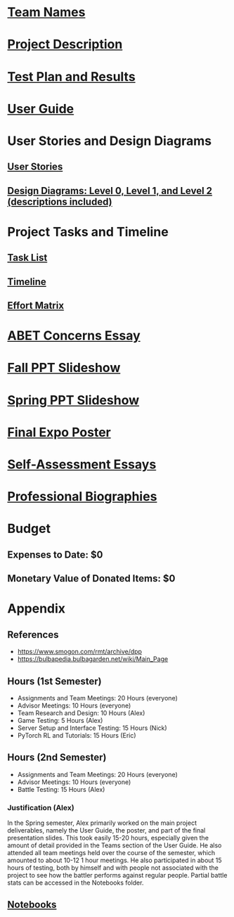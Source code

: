 # [Team Names](Team_Names_and_Abstract.docx)
# [Project Description](Project-Description.md)
# [Test Plan and Results](TestPlanAndResults.docx)
# [User Guide](User_guide/0_TableOfContents.md)
# User Stories and Design Diagrams
## [User Stories](User_Stories.md)
## [Design Diagrams: Level 0, Level 1, and Level 2 (descriptions included)](Design_Diagrams/Design%20Diagram.pdf)
# Project Tasks and Timeline
## [Task List](Tasklist.md)
## [Timeline](Timeline.md)
## [Effort Matrix](Effot%20Matrix.jpeg)
# [ABET Concerns Essay](Project%20Constraints%20Essay.pdf)
# [Fall PPT Slideshow](Slide%20Show%20Design%20Presentation.pptx)
# [Spring PPT Slideshow](FinalPresentationSlidedeck.pptx)
# [Final Expo Poster](PokemonAIBattlerPoster.pptx)
# [Self-Assessment Essays](Homework%20Essays)
# [Professional Biographies](Professional%20Biographies)
# Budget
## Expenses to Date: $0
## Monetary Value of Donated Items: $0
# Appendix
## References
- https://www.smogon.com/rmt/archive/dpp
- https://bulbapedia.bulbagarden.net/wiki/Main_Page
## Hours (1st Semester)
- Assignments and Team Meetings: 20 Hours (everyone)
- Advisor Meetings: 10 Hours (everyone)
- Team Research and Design: 10 Hours (Alex)
- Game Testing: 5 Hours (Alex)
- Server Setup and Interface Testing: 15 Hours (Nick)
- PyTorch RL and Tutorials: 15 Hours (Eric)
## Hours (2nd Semester)
- Assignments and Team Meetings: 20 Hours (everyone)
- Advisor Meetings: 10 Hours (everyone)
- Battle Testing: 15 Hours (Alex)
### Justification (Alex)
In the Spring semester, Alex primarily worked on the main project deliverables, namely the User Guide, the poster, and part of the final presentation slides. This took easily 15-20 hours, especially given the amount of detail provided in the Teams section of the User Guide. He also attended all team meetings held over the course of the semester, which amounted to about 10-12 1 hour meetings. He also participated in about 15 hours of testing, both by himself and with people not associated with the project to see how the battler performs against regular people. Partial battle stats can be accessed in the Notebooks folder.
## [Notebooks](./Notebooks/)

